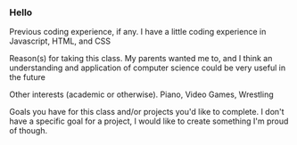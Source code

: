 ### Hello

Previous coding experience, if any. 
I have a little coding experience in Javascript, HTML, and CSS

Reason(s) for taking this class. 
My parents wanted me to, and I think an understanding and application of computer science could be very useful in the future

Other interests (academic or otherwise). 
Piano, Video Games, Wrestling

Goals you have for this class and/or projects you'd like to complete. 
I don't have a specific goal for a project, I would like to create something I'm proud of though.


<!--
**JacobJ6204/JacobJ6204** is a ✨ _special_ ✨ repository because its `README.md` (this file) appears on your GitHub profile.
I have a little coding experience in Javascript, HTML, and CSS
My parents wanted me too, and I think an understanding and application of computer science could be very useful in the future
Piano, Video Games, Wrestling
I don't have a specific goal for a project, I would like to create something I'm proud of though.


-->
